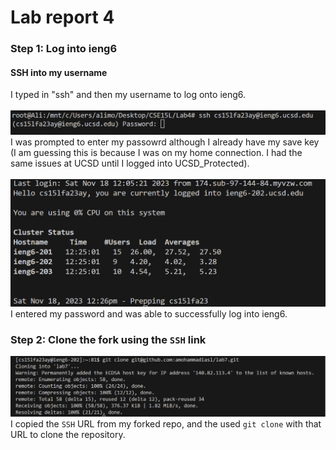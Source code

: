 # Lab report 4
### Step 1: Log into ieng6
#### SSH into my username
I typed in "ssh" and then my username to log onto ieng6. <br>
<br>
![image](IMG1.png) 
<br>
I was prompted to enter my passowrd although I already have my save key (I am guessing this is because I was on my home connection. I had the same issues at UCSD until I logged into UCSD_Protected). <br>
<br>
![Image](IMG2.png) 
<br>
I entered my password and was able to successfully log into ieng6.
<br>
### Step 2: Clone the fork using the `SSH` link <br>
![image](IMG3.png) 
<br>
I copied the `SSH` URL from my forked repo, and the used `git clone` with that URL to clone the repository.
